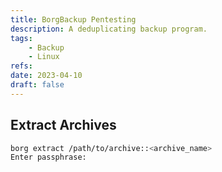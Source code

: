 ```yaml
---
title: BorgBackup Pentesting
description: A deduplicating backup program.
tags:
    - Backup
    - Linux
refs:
date: 2023-04-10
draft: false
---
```


## Extract Archives

```sh
borg extract /path/to/archive::<archive_name>
Enter passphrase:
```